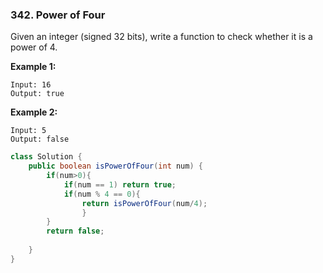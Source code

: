 ### 342. Power of Four

Given an integer (signed 32 bits), write a function to check whether it is a power of 4.

**Example 1:**

```
Input: 16
Output: true
```

**Example 2:**

```
Input: 5
Output: false
```

~~~java
class Solution {
    public boolean isPowerOfFour(int num) {
        if(num>0){
            if(num == 1) return true;
            if(num % 4 == 0){
                return isPowerOfFour(num/4);
                }
        }
        return false;
        
    }
}
~~~

